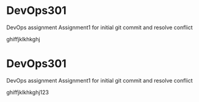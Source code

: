 # DevOps301

DevOps assignment
Assignment1 for initial git commit and resolve conflict

ghiffjklkhkghj
# DevOps301

DevOps assignment
Assignment1 for initial git commit and resolve conflict

ghiffjklkhkghj123


